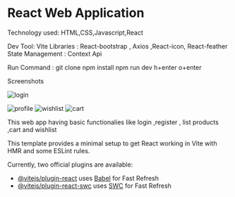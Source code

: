 # React Web Application

Technology used:
HTML,CSS,Javascript,React

Dev Tool: Vite
Libraries : React-bootstrap  , Axios ,React-icon, React-feather
State Management : Context Api

Run Command :
  git clone
  npm install
  npm run dev
  h+enter
  o+enter

Screenshots

![login](https://github.com/user-attachments/assets/2dc8e57d-acdd-48e7-8aaa-64ffe8e1b4c4)

![profile](https://github.com/user-attachments/assets/8bd528e9-b620-49cf-abb8-cc95c2f93be7)
![wishlist](https://github.com/user-attachments/assets/b983fc63-d3de-4569-ab49-b50321a60909)
![cart](https://github.com/user-attachments/assets/95fd6f74-5dfa-495e-aa40-f98f229f99f0)

  This web app having basic functionalies like login ,register , list products ,cart and wishlist
  
This template provides a minimal setup to get React working in Vite with HMR and some ESLint rules.

Currently, two official plugins are available:

- [@vitejs/plugin-react](https://github.com/vitejs/vite-plugin-react/blob/main/packages/plugin-react/README.md) uses [Babel](https://babeljs.io/) for Fast Refresh
- [@vitejs/plugin-react-swc](https://github.com/vitejs/vite-plugin-react-swc) uses [SWC](https://swc.rs/) for Fast Refresh
